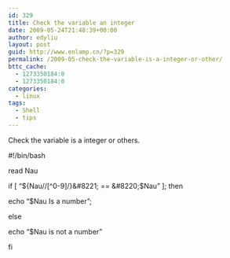 ```yaml
---
id: 329
title: Check the variable an integer
date: 2009-05-24T21:48:39+00:00
author: edyliu
layout: post
guid: http://www.enlamp.cn/?p=329
permalink: /2009-05-check-the-variable-is-a-integer-or-other/
bttc_cache:
  - 1273350184:0
  - 1273350184:0
categories:
  - linux
tags:
  - Shell
  - tips
---
```

Check the variable is a integer or others.

#!/bin/bash

read Nau
  
if [ &#8220;${Nau//[^0-9]/}&#8221; == &#8220;$Nau&#8221; ]; then
	  
echo &#8220;$Nau Is a number&#8221;;
  
else
	  
echo &#8220;$Nau is not a number&#8221;
  
fi
